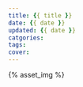```yaml
---
title: {{ title }}
date: {{ date }}
updated: {{ date }}
catgories:
tags:
cover: 
---
```

{% asset_img %}
<!-- more -->
